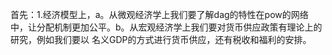首先：1.经济模型上，a。从微观经济学上我们要了解dag的特性在pow的网络中，让分配机制更加公平。b。从宏观经济学上我们要对货币供应政策有理论上的研究，例如我们要以 名义GDP的方式进行货币供应，还有税收和福利的安排。
